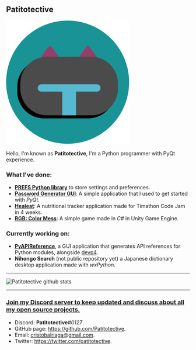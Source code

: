 Patitotective
---
![Avatar](https://github.com/Patitotective/Patitotective/blob/main/static/img/logo.svg)

Hello, I'm known as **Patitotective**, I'm a Python programmer with PyQt experience.  

### What I've done: 
- [**PREFS Python library**](https://patitotective.github.io/PREFS/) to store settings and preferences.
- [**Password Generator GUI**](https://github.com/Patitotective/Password-Generator-GUI): A simple application that I used to get started with _PyQt_.
- [**Healeat**](https://github.com/Patitotective/Healeat): A nutritional tracker application made for Timathon Code Jam in 4 weeks.
- [**RGB: Color Mess**](https://patitotective.itch.io/rgb-color-mess): A simple game made in _C#_ in Unity Game Engine.

### Currently working on:
- [**PyAPIReference**](https://patitotective.github.io/PyAPIReference/), a GUI application that generates API references for Python modules, alongside [devp4](https://github.com/devp4).
- **Nihongo Search** (not public repository yet) a Japanese dictionary desktop application made with _wxPython_.
***

![Patitotective github stats](https://github-readme-stats.vercel.app/api?username=patitotective&show_icons=true&title_color=f82371&icon_color=f8ca23&text_color=ffffff&bg_color=000000&border_color=ffffff)
***

### [Join my Discord server to keep updated and discuss about all my open source projects.](https://discord.com/invite/as85Q4GnR6)

- Discord: **Patitotective**#_0127_.
- GitHub page: https://github.com/Patitotective.
- Email: cristobalriaga@gmail.com.
- Twitter: https://twitter.com/patitotective.
